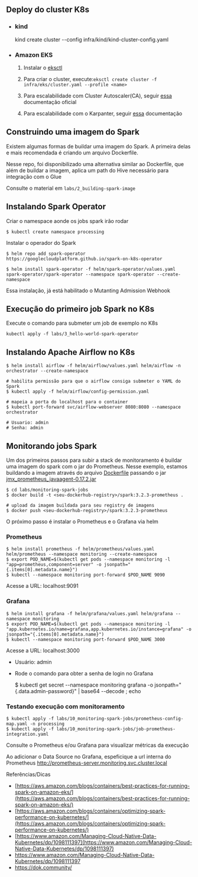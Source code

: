 ## Deploy do cluster K8s

- ### kind
    kind create cluster --config infra/kind/kind-cluster-config.yaml

- ### Amazon EKS
    1. Instalar o [eksctl](https://eksctl.io/introduction/)

    2. Para criar o cluster, execute:```eksctl create cluster -f infra/eks/cluster.yaml --profile <name>```
    3. Para escalabilidade com Cluster Autoscaler(CA), seguir [essa](https://docs.aws.amazon.com/eks/latest/userguide/autoscaling.html) documentação oficial
    4. Para escalabilidade com o Karpanter, seguir [essa](https://karpenter.sh/v0.25.0/getting-started/getting-started-with-eksctl/) documentação

## Construindo uma imagem do Spark
  Existem algumas formas de buildar uma imagem do Spark. A primeira delas e mais recomendada é criando um arquivo Dockerfile.

  Nesse repo, foi disponibilizado uma alternativa similar ao Dockerfile, que além de buildar a imagem, aplica um path do Hive necessário para integração com o Glue

  Consulte o material em ```labs/2_building-spark-image```

## Instalando Spark Operator
Criar o namespace aonde os jobs spark irão rodar 
   
    $ kubectl create namespace processing 

Instalar o operador do Spark

    $ helm repo add spark-operator https://googlecloudplatform.github.io/spark-on-k8s-operator

    $ helm install spark-operator -f helm/spark-operator/values.yaml spark-operator/spark-operator --namespace spark-operator --create-namespace
  
Essa instalação, já está habilitado o Mutanting Admission Webhook

## Execução do primeiro job Spark no K8s
  Execute o comando para submeter um job de exemplo no K8s

  ```kubectl apply -f labs/3_hello-world-spark-operator ```
## Instalando Apache Airflow no K8s

    $ helm install airflow -f helm/airflow/values.yaml helm/airflow -n orchestrator --create-namespace
    
    # habilita permissão para que o airflow consiga submeter o YAML do Spark 
    $ kubectl apply -f helm/airflow/config-permission.yaml
    
    # mapeia a porta do localhost para o container
    $ kubectl port-forward svc/airflow-webserver 8080:8080 --namespace orchestrator
    
    # Usuario: admin
    # Senha: admin
## Monitorando jobs Spark

Um dos primeiros passos para subir a stack de monitoramento é buildar uma imagem do spark com o jar do Prometheus. Nesse exemplo, estamos buildando a imagem através do arquivo [Dockerfile](labs%2Fmonitoring-spark-jobs%2FDockerfile) passando o jar [jmx_prometheus_javaagent-0.17.2.jar](labs%2Fmonitoring-spark-jobs%2Fjmx_prometheus_javaagent-0.17.2.jar)

    $ cd labs/monitoring-spark-jobs
    $ docker build -t <seu-dockerhub-registry>/spark:3.2.3-prometheus .

    # upload da imagem buildada para seu registry de imagens
    $ docker push <seu-dockerhub-registry>/spark:3.2.3-prometheus

O próximo passo é instalar o Prometheus e o Grafana via helm

### Prometheus

    $ helm install prometheus -f helm/prometheus/values.yaml helm/prometheus --namespace monitoring --create-namespace
    $ export POD_NAME=$(kubectl get pods --namespace monitoring -l "app=prometheus,component=server" -o jsonpath="{.items[0].metadata.name}")
    $ kubectl --namespace monitoring port-forward $POD_NAME 9090   

  
Acesse a URL: localhost:9091

### Grafana
    $ helm install grafana -f helm/grafana/values.yaml helm/grafana --namespace monitoring
    $ export POD_NAME=$(kubectl get pods --namespace monitoring -l "app.kubernetes.io/name=grafana,app.kubernetes.io/instance=grafana" -o jsonpath="{.items[0].metadata.name}")
    $ kubectl --namespace monitoring port-forward $POD_NAME 3000

Acesse a URL: localhost:3000

  * Usuário: admin
  * 
    Rode o comando para obter a senha de login no Grafana
  
    $ kubectl get secret --namespace monitoring grafana -o jsonpath="{.data.admin-password}" | base64 --decode ; echo

### Testando execução com monitoramento
  
    $ kubectl apply -f labs/10_monitoring-spark-jobs/prometheus-config-map.yaml -n processing
    $ kubectl apply -f labs/10_monitoring-spark-jobs/job-prometheus-integration.yaml

Consulte o Prometheus e/ou Grafana para visualizar métricas da execução

Ao adicionar o Data Source no Grafana, espeficique a url interna do Prometheus
http://prometheus-server.monitoring.svc.cluster.local


Referências/Dicas

* [https://aws.amazon.com/blogs/containers/best-practices-for-running-spark-on-amazon-eks/](https://aws.amazon.com/blogs/containers/best-practices-for-running-spark-on-amazon-eks/)
* [https://aws.amazon.com/blogs/containers/optimizing-spark-performance-on-kubernetes/](https://aws.amazon.com/blogs/containers/optimizing-spark-performance-on-kubernetes/)
* [https://www.amazon.com/Managing-Cloud-Native-Data-Kubernetes/dp/1098111397](https://www.amazon.com/Managing-Cloud-Native-Data-Kubernetes/dp/1098111397)
* https://www.amazon.com/Managing-Cloud-Native-Data-Kubernetes/dp/1098111397
* https://dok.community/

